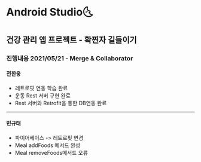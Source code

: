 # Android Studio:last_quarter_moon_with_face:

## 건강 관리 앱 프로젝트 - 확찐자 길들이기


### 진행내용 2021/05/21 - Merge & Collaborator
#### 전한웅

- 레트로핏 연동 학습 완료
- 운동 Rest 서버 구현 완료
- Rest 서버와 Retrofit을 통한 DB연동 완료

------

#### 민규태

- 파이어베이스 -> 레트로핏 변경
- Meal addFoods 메서드 완성
- Meal removeFoods메서드 오류

